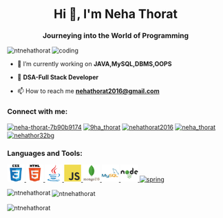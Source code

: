 <h1 align="center">Hi 👋, I'm Neha Thorat</h1>
<h3 align="center">Journeying into the World of Programming</h3>
<img align = "right"  width=400  alt="coding"  src="https://img.freepik.com/free-vector/hand-drawn-flat-design-devops-illustration_23-2149367258.jpg?t=st=1738736821~exp=1738740421~hmac=44c8132fef2972aababe4f791d2f12e7350de9e7ab4c3ccfadf8391263378b0a&w=740">

<p align="left"> <img src="https://komarev.com/ghpvc/?username=ntnehathorat&label=Profile%20views&color=0e75b6&style=flat" alt="ntnehathorat" /> </p>

- 🔭 I’m currently working on **JAVA,MySQL,DBMS,OOPS**

- 🌱 **DSA-Full Stack Developer**

- 📫 How to reach me **nehathorat2016@gmail.com**

<h3 align="left">Connect with me:</h3>
<p align="left">
<a href="https://linkedin.com/in/neha-thorat-7b90b9174" target="blank"><img align="center" src="https://raw.githubusercontent.com/rahuldkjain/github-profile-readme-generator/master/src/images/icons/Social/linked-in-alt.svg" alt="neha-thorat-7b90b9174" height="30" width="40" /></a>
<a href="https://instagram.com/9ha_thorat" target="blank"><img align="center" src="https://raw.githubusercontent.com/rahuldkjain/github-profile-readme-generator/master/src/images/icons/Social/instagram.svg" alt="9ha_thorat" height="30" width="40" /></a>
<a href="https://www.hackerrank.com/nehathorat2016" target="blank"><img align="center" src="https://raw.githubusercontent.com/rahuldkjain/github-profile-readme-generator/master/src/images/icons/Social/hackerrank.svg" alt="nehathorat2016" height="30" width="40" /></a>
<a href="https://www.leetcode.com/neha_thorat" target="blank"><img align="center" src="https://raw.githubusercontent.com/rahuldkjain/github-profile-readme-generator/master/src/images/icons/Social/leet-code.svg" alt="neha_thorat" height="30" width="40" /></a>
<a href="https://auth.geeksforgeeks.org/user/nehathor32bg" target="blank"><img align="center" src="https://raw.githubusercontent.com/rahuldkjain/github-profile-readme-generator/master/src/images/icons/Social/geeks-for-geeks.svg" alt="nehathor32bg" height="30" width="40" /></a>
</p>

<h3 align="left">Languages and Tools:</h3>
<p align="left"> <a href="https://www.w3schools.com/css/" target="_blank" rel="noreferrer"> <img src="https://raw.githubusercontent.com/devicons/devicon/master/icons/css3/css3-original-wordmark.svg" alt="css3" width="40" height="40"/> </a> <a href="https://www.w3.org/html/" target="_blank" rel="noreferrer"> <img src="https://raw.githubusercontent.com/devicons/devicon/master/icons/html5/html5-original-wordmark.svg" alt="html5" width="40" height="40"/> </a> <a href="https://www.java.com" target="_blank" rel="noreferrer"> <img src="https://raw.githubusercontent.com/devicons/devicon/master/icons/java/java-original.svg" alt="java" width="40" height="40"/> </a> <a href="https://developer.mozilla.org/en-US/docs/Web/JavaScript" target="_blank" rel="noreferrer"> <img src="https://raw.githubusercontent.com/devicons/devicon/master/icons/javascript/javascript-original.svg" alt="javascript" width="40" height="40"/> </a> <a href="https://www.mongodb.com/" target="_blank" rel="noreferrer"> <img src="https://raw.githubusercontent.com/devicons/devicon/master/icons/mongodb/mongodb-original-wordmark.svg" alt="mongodb" width="40" height="40"/> </a> <a href="https://www.mysql.com/" target="_blank" rel="noreferrer"> <img src="https://raw.githubusercontent.com/devicons/devicon/master/icons/mysql/mysql-original-wordmark.svg" alt="mysql" width="40" height="40"/> </a> <a href="https://nodejs.org" target="_blank" rel="noreferrer"> <img src="https://raw.githubusercontent.com/devicons/devicon/master/icons/nodejs/nodejs-original-wordmark.svg" alt="nodejs" width="40" height="40"/> </a> <a href="https://spring.io/" target="_blank" rel="noreferrer"> <img src="https://www.vectorlogo.zone/logos/springio/springio-icon.svg" alt="spring" width="40" height="40"/> </a> </p>

<p><img align="left" src="https://github-readme-stats.vercel.app/api/top-langs?username=ntnehathorat&show_icons=true&locale=en&layout=compact" alt="ntnehathorat" /></p>

<p>&nbsp;<img align="center" src="https://github-readme-stats.vercel.app/api?username=ntnehathorat&show_icons=true&locale=en" alt="ntnehathorat" /></p>

<p><img align="center" src="https://github-readme-streak-stats.herokuapp.com/?user=ntnehathorat&" alt="ntnehathorat" /></p>
